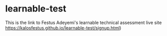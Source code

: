 # learnable-test
This is the link to Festus Adeyemi's learnable technical assessment live site [](https://kalosfestus.github.io/learnable-test/signup.html)https://kalosfestus.github.io/learnable-test/signup.html)
